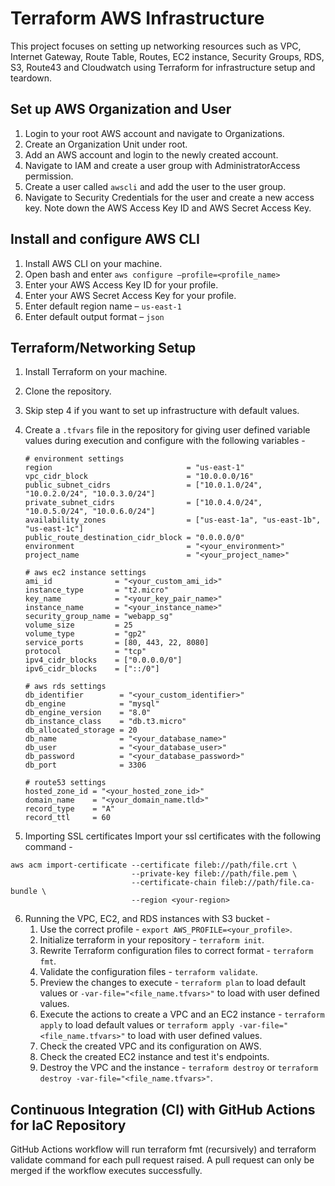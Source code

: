 # Terraform AWS Infrastructure
This project focuses on setting up networking resources such as VPC, Internet Gateway, Route Table, Routes, EC2 instance, Security Groups, RDS, S3, Route43 and Cloudwatch using Terraform for infrastructure setup and teardown. 

## Set up AWS Organization and User
1. Login to your root AWS account and navigate to Organizations.
2. Create an Organization Unit under root.
3. Add an AWS account and login to the newly created account.
4. Navigate to IAM and create a user group with AdministratorAccess permission.
5. Create a user called ```awscli``` and add the user to the user group.
6. Navigate to Security Credentials for the user and create a new access key. Note down the AWS Access Key ID and AWS Secret Access Key.

## Install and configure AWS CLI
1. Install AWS CLI on your machine.
2. Open bash and enter ```aws configure –profile=<profile_name>```
3. Enter your AWS Access Key ID for your profile.
4. Enter your AWS Secret Access Key for your profile.
5. Enter default region name – ```us-east-1```
6. Enter default output format – ```json```

## Terraform/Networking Setup
1. Install Terraform on your machine.
2. Clone the repository.
3. Skip step 4 if you want to set up infrastructure with default values.
4. Create a ```.tfvars``` file in the repository for giving user defined variable values during execution and configure with the following variables - 
    ```
    # environment settings
    region                              = "us-east-1"
    vpc_cidr_block                      = "10.0.0.0/16"
    public_subnet_cidrs                 = ["10.0.1.0/24", "10.0.2.0/24", "10.0.3.0/24"]
    private_subnet_cidrs                = ["10.0.4.0/24", "10.0.5.0/24", "10.0.6.0/24"]
    availability_zones                  = ["us-east-1a", "us-east-1b", "us-east-1c"]
    public_route_destination_cidr_block = "0.0.0.0/0"
    environment                         = "<your_environment>"
    project_name                        = "<your_project_name>"

    # aws ec2 instance settings
    ami_id              = "<your_custom_ami_id>"
    instance_type       = "t2.micro"
    key_name            = "<your_key_pair_name>"
    instance_name       = "<your_instance_name>"
    security_group_name = "webapp_sg"
    volume_size         = 25
    volume_type         = "gp2"
    service_ports       = [80, 443, 22, 8080]
    protocol            = "tcp"
    ipv4_cidr_blocks    = ["0.0.0.0/0"]
    ipv6_cidr_blocks    = ["::/0"]

    # aws rds settings
    db_identifier        = "<your_custom_identifier>"
    db_engine            = "mysql"
    db_engine_version    = "8.0"
    db_instance_class    = "db.t3.micro"
    db_allocated_storage = 20
    db_name              = "<your_database_name>"
    db_user              = "<your_database_user>"
    db_password          = "<your_database_password>"
    db_port              = 3306

    # route53 settings
    hosted_zone_id = "<your_hosted_zone_id>"
    domain_name    = "<your_domain_name.tld>"
    record_type    = "A"
    record_ttl     = 60
    ```

5. Importing SSL certificates
Import your ssl certificates with the following command - 
```
aws acm import-certificate --certificate fileb://path/file.crt \
                           --private-key fileb://path/file.pem \
                           --certificate-chain fileb://path/file.ca-bundle \
                           --region <your-region>
```

6. Running the VPC, EC2, and RDS instances with S3 bucket - 
   1. Use the correct profile - ```export AWS_PROFILE=<your_profile>```.
   2. Initialize terraform in your repository - ```terraform init```.
   3. Rewrite Terraform configuration files to correct format - ```terraform fmt```.
   4. Validate the configuration files - ```terraform validate```.
   5. Preview the changes to execute - ```terraform plan``` to load default values or  ```-var-file="<file_name.tfvars>"``` to load with user defined values.
   6. Execute the actions to create a VPC and an EC2 instance - ```terraform apply``` to load default values or ```terraform apply -var-file="<file_name.tfvars>"``` to load with user defined values.
   7. Check the created VPC and its configuration on AWS.
   8. Check the created EC2 instance and test it's endpoints.
   9. Destroy the VPC and the instance - ```terraform destroy``` or ```terraform destroy -var-file="<file_name.tfvars>"```.

## Continuous Integration (CI) with GitHub Actions for IaC Repository
GitHub Actions workflow will run terraform fmt (recursively) and terraform validate command for each pull request raised.
A pull request can only be merged if the workflow executes successfully.